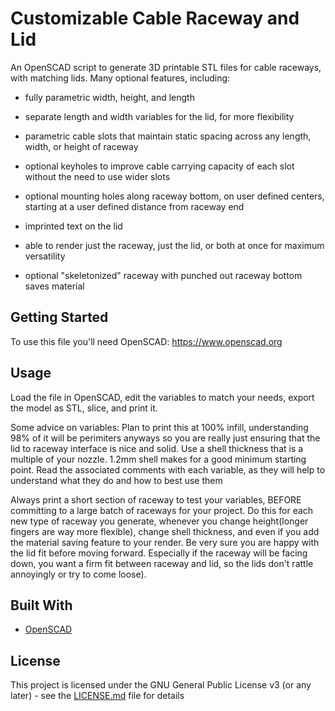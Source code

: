 
# Customizable Cable Raceway and Lid

An OpenSCAD script to generate 3D printable STL files for cable raceways, with matching lids.  Many optional features, including:

* fully parametric width, height, and length

* separate length and width variables for the lid, for more flexibility

* parametric cable slots that maintain static spacing across any length, width, or height of raceway

* optional keyholes to improve cable carrying capacity of each slot without the need to use wider slots

* optional mounting holes along raceway bottom, on user defined centers, starting at a user defined distance from raceway end

* imprinted text on the lid

* able to render just the raceway, just the lid, or both at once for maximum versatility

* optional "skeletonized" raceway with punched out raceway bottom saves material


## Getting Started

To use this file you'll need OpenSCAD: https://www.openscad.org

## Usage

Load the file in OpenSCAD, edit the variables to match your needs, export the model as STL,
slice, and print it. 

Some advice on variables:  Plan to print this at 100% infill, understanding 98% of it will be perimiters anyways so you are really just ensuring that the lid to raceway interface is nice and solid.  Use a shell thickness that is a multiple of your nozzle.  1.2mm shell makes for a good minimum starting point.  Read the associated comments with each variable, as they will help to understand what they do and how to best use them

Always print a short section of raceway to test your variables, BEFORE committing to a large batch of raceways for your project.  Do this for each new type of raceway you generate, whenever you change height(longer fingers are way more flexible), change shell thickness, and even if you add the material saving feature to your render.  Be very sure you are happy with the lid fit before moving forward.  Especially if the raceway will be facing down, you want a firm fit between raceway and lid, so the lids don't rattle annoyingly or try to come loose).


## Built With

* [OpenSCAD](https://www.openscad.org/)

## License

This project is licensed under the GNU General Public License v3 (or any later) - see the [LICENSE.md](LICENSE.md) file for details

